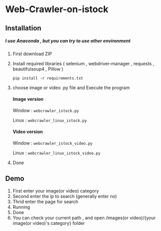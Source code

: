 # Web-Crawler-on-istock

## Installation
##### I use Anaconda , but you can try to use other environment
1. First download ZIP
2. Install required libraries ( selenium , webdriver-manager , requests , beautifulsoup4 , Pillow )

    `pip install -r requirements.txt`
    
3. choose image or video .py file and Execute the program

    #### Image version

      Window :  `webcrawler_istock.py` 
    
      Linux :   `webcrawler_linux_istock.py`
    
    #### Video version

      Window :  `webcrawler_istock_video.py` 
    
      Linux :   `webcrawler_linux_istock_video.py`
  
4. Done

## Demo

1. First enter your image(or video) category
2. Second enter the ip to search (generally enter no)
3. Thrid enter the page for search
4. Running
5. Done 
6. You can check your current path , and open /images(or video)/{your image(or video)'s category} folder
